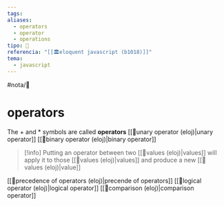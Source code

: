 ```yaml
---
tags: 
aliases:
  - operators
  - operator
  - operations
tipo: 📑
referencia: "[[🏛️eloquent javascript (b1018)]]"
tema:
  - javascript
---
```


#nota/📑

# operators

The + and * symbols are called __operators__
[[📑unary operator (eloj)|unary operator]]  [[📑binary operator (eloj)|binary operator]]

> [!info] 
>Putting an operator between two [[📑values (eloj)|values]]
will apply it to those [[📑values (eloj)|values]] and produce a new [[📑values (eloj)|value]]

[[📑precedence of operators (eloj)|precende of operators]]
[[📑logical operator (eloj)|logical operator]]
[[📑comparison (eloj)|comparison operator]]


